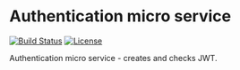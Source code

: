 
# Authentication micro service

[![Build Status](https://travis-ci.com/ekarpovs/authentication.svg?branch=CICD)](https://travis-ci.com/ekarpovs/authentication)
[![License](https://img.shields.io/github/license/ekarpovs/authentication.svg)](https://github/ekarpovs/authentication/license)

Authentication micro service - creates and checks JWT.
